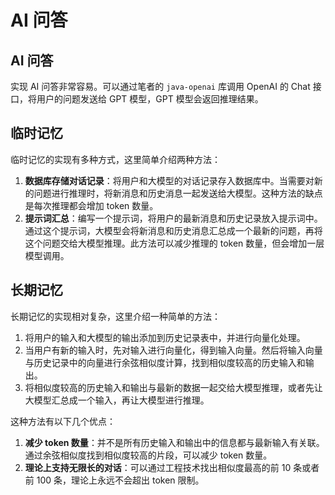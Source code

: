 # AI 问答

## AI 问答

实现 AI 问答非常容易。可以通过笔者的 `java-openai` 库调用 OpenAI 的 Chat 接口，将用户的问题发送给 GPT 模型，GPT 模型会返回推理结果。

## 临时记忆

临时记忆的实现有多种方式，这里简单介绍两种方法：

1. **数据库存储对话记录**：将用户和大模型的对话记录存入数据库中。当需要对新的问题进行推理时，将新消息和历史消息一起发送给大模型。这种方法的缺点是每次推理都会增加 token 数量。
2. **提示词汇总**：编写一个提示词，将用户的最新消息和历史记录放入提示词中。通过这个提示词，大模型会将新消息和历史消息汇总成一个最新的问题，再将这个问题交给大模型推理。此方法可以减少推理的 token 数量，但会增加一层模型调用。

## 长期记忆

长期记忆的实现相对复杂，这里介绍一种简单的方法：

1. 将用户的输入和大模型的输出添加到历史记录表中，并进行向量化处理。
2. 当用户有新的输入时，先对输入进行向量化，得到输入向量。然后将输入向量与历史记录中的向量进行余弦相似度计算，找到相似度较高的历史输入和输出。
3. 将相似度较高的历史输入和输出与最新的数据一起交给大模型推理，或者先让大模型汇总成一个输入，再让大模型进行推理。

这种方法有以下几个优点：

1. **减少 token 数量**：并不是所有历史输入和输出中的信息都与最新输入有关联。通过余弦相似度找到相似度较高的片段，可以减少 token 数量。
2. **理论上支持无限长的对话**：可以通过工程技术找出相似度最高的前 10 条或者前 100 条，理论上永远不会超出 token 限制。
